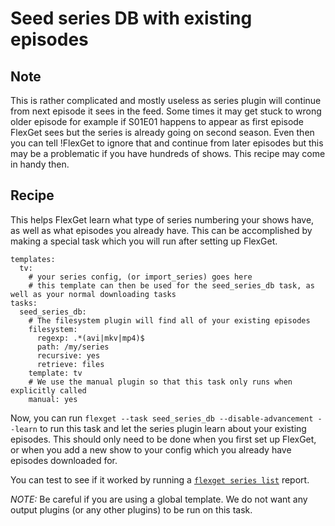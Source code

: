 # Seed series DB with existing episodes

## Note

This is rather complicated and mostly useless as series plugin will continue from next episode it sees in the feed. Some times it may get stuck to wrong older episode for example if S01E01 happens to appear as first episode FlexGet sees but the series is already going on second season. Even then you can tell !FlexGet to ignore that and continue from later episodes but this may be a problematic if you have hundreds of shows. This recipe may come in handy then.


## Recipe

This helps FlexGet learn what type of series numbering your shows have, as well as what episodes you already have. This can be accomplished by making a special task which you will run after setting up FlexGet.

```
templates:
  tv:
    # your series config, (or import_series) goes here
    # this template can then be used for the seed_series_db task, as well as your normal downloading tasks
tasks:
  seed_series_db:
    # The filesystem plugin will find all of your existing episodes
    filesystem:
      regexp: .*(avi|mkv|mp4)$
      path: /my/series
      recursive: yes
      retrieve: files
    template: tv
    # We use the manual plugin so that this task only runs when explicitly called
    manual: yes
```

Now, you can run `flexget --task seed_series_db --disable-advancement --learn` to run this task and let the series plugin learn about your existing episodes. This should only need to be done when you first set up FlexGet, or when you add a new show to your config which you already have episodes downloaded for.

You can test to see if it worked by running a [`flexget series list`](/CLI/series) report.

*NOTE:* Be careful if you are using a global template. We do not want any output plugins (or any other plugins) to be run on this task.